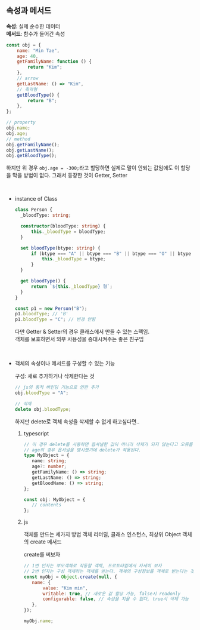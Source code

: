 ## 속성과 메서드

**속성**: 실제 순수한 데이터  
**메서드**: 함수가 들어간 속성

```js
const obj = {
	name: "Min Tae",
	age: 40,
	getFamilyName: function () {
		return "Kim";
	},
	// arrow
	getLastName: () => "Kim",
	// 축약형
	getBloodType() {
		return "B";
	},
};

// property
obj.name;
obj.age;
// method
obj.getFamilyName();
obj.getLastName();
obj.getBloodType();
```

하지만 위 경우 `obj.age = -300;`라고 할당하면 실제로 말이 안되는 값임에도 이 할당을 막을 방법이 없다. 그래서 등장한 것이 Getter, Setter

<br>

- instance of Class

  ```ts
  class Person {
  	_bloodType: string;

  	constructor(bloodType: string) {
  		this._bloodType = bloodType;
  	}

  	set bloodType(btype: string) {
  		if (btype === "A" || btype === "B" || btype === "O" || btype === "AB") {
  			this._bloodType = btype;
  		}
  	}

  	get bloodType() {
  		return `${this._bloodType} 형`;
  	}
  }

  const p1 = new Person("B");
  p1.bloodType; // 'B'
  p1.bloodType = "C"; // 변경 안됨
  ```

  다만 Getter & Setter의 경우 클래스에서 만들 수 있는 스펙임.  
  객체를 보호하면서 외부 사용성을 증대시켜주는 좋은 친구임

<br>

- 객체의 속성이나 메서드를 구성할 수 있는 기능

  구성: 새로 추가하거나 삭제한다는 것

  ```js
  // js의 동적 바인딩 기능으로 인한 추가
  obj.bloodType = "A";

  // 삭제
  delete obj.bloodType;
  ```

  하지만 delete로 객체 속성을 삭제할 수 없게 하고싶다면..

  1. typescript

     ```ts
     // 이 경우 delete를 사용하면 옵셔널한 값이 아니라 삭제가 되지 않는다고 오류를 발생시킨다
     // age의 경우 옵셔널을 명시했기에 delete가 적용된다.
     type MyObject = {
     	name: string;
     	age?: number;
     	getFamilyName: () => string;
     	getLastName: () => string;
     	getBloodName: () => string;
     };

     const obj: MyObject = {
     	// contents
     };
     ```

  2. js

     객체를 만드는 세가지 방법 객체 리터럴, 클래스 인스턴스, 최상위 Object 객체의 create 메서드

     create를 써보자

     ```js
     // 1번 인자는 부모객체로 작동할 객체, 프로토타입에서 자세히 보자
     // 2번 인자는 구성 객체라는 객체를 받는다. 객체의 구성정보를 객체로 받는다는 것.
     const myObj = Object.create(null, {
     	name: {
     		value: "Kim min",
     		writable: true, // 새로운 값 할당 가능, false시 readonly
     		configurable: false, // 속성을 지울 수 없다, true시 삭제 가능
     	},
     });

     myObj.name;
     ```

